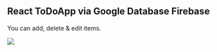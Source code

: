 <h2>React ToDoApp via Google Database Firebase</h2>

<p>You can add, delete & edit items.</p>
<img src="https://github.com/seyitbugraerden/React-To-DoApp/assets/154025499/5eda7a3c-272e-4c08-82b4-58ba4aee2d9b">
